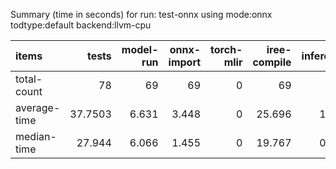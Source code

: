Summary (time in seconds) for run: test-onnx using mode:onnx todtype:default backend:llvm-cpu

| items        |   tests |   model-run |   onnx-import |   torch-mlir |   iree-compile |   inference |
|:-------------|--------:|------------:|--------------:|-------------:|---------------:|------------:|
| total-count  | 78      |      69     |        69     |            0 |         69     |      46     |
| average-time | 37.7503 |       6.631 |         3.448 |            0 |         25.696 |       1.975 |
| median-time  | 27.944  |       6.066 |         1.455 |            0 |         19.767 |       0.655 |
